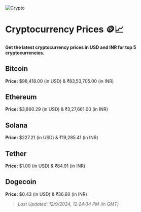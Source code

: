 
![Crypto](https://www.techguide.com.au/wp-content/uploads/2020/11/crypto3.jpeg)

# Cryptocurrency Prices 🪙📈

#### Get the latest cryptocurrency prices in USD and INR for top 5 cryptocurrencies.

## Bitcoin

**Price:** $98,418.00 (in USD) & ₹83,53,705.00 (in INR)

## Ethereum

**Price:** $3,860.29 (in USD) & ₹3,27,661.00 (in INR)

## Solana

**Price:** $227.21 (in USD) & ₹19,285.41 (in INR)

## Tether

**Price:** $1.00 (in USD) & ₹84.91 (in INR)

## Dogecoin

**Price:** $0.43 (in USD) & ₹36.60 (in INR)

> _Last Updated: 12/9/2024, 12:24:04 PM (in GMT)_
